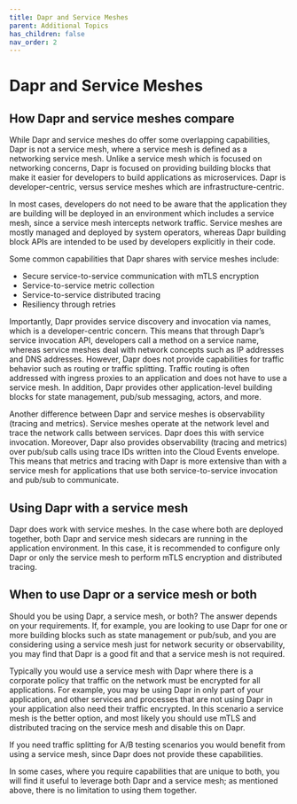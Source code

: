 ```yaml
---
title: Dapr and Service Meshes
parent: Additional Topics
has_children: false
nav_order: 2
---
```


# Dapr and Service Meshes

## How Dapr and service meshes compare

While Dapr and service meshes do offer some overlapping capabilities, Dapr is not a service mesh, where a service mesh is defined as a networking service mesh. Unlike a service mesh which is focused on networking concerns, Dapr is focused on providing building blocks that make it easier for developers to build applications as microservices. Dapr is developer-centric, versus service meshes which are infrastructure-centric.

In most cases, developers do not need to be aware that the application they are building will be deployed in an environment which includes a service mesh, since a service mesh intercepts network traffic. Service meshes are mostly managed and deployed by system operators, whereas Dapr building block APIs are intended to be used by developers explicitly in their code.

Some common capabilities that Dapr shares with service meshes include:

* Secure service-to-service communication with mTLS encryption
* Service-to-service metric collection
* Service-to-service distributed tracing
* Resiliency through retries

Importantly, Dapr provides service discovery and invocation via names, which is a developer-centric concern. This means that through Dapr’s service invocation API, developers call a method on a service name, whereas service meshes deal with network concepts such as IP addresses and DNS addresses. However, Dapr does not provide capabilities for traffic behavior such as routing or traffic splitting. Traffic routing is often addressed with ingress proxies to an application and does not have to use a service mesh. In addition, Dapr provides other application-level building blocks for state management, pub/sub messaging, actors, and more.

Another difference between Dapr and service meshes is observability (tracing and metrics). Service meshes operate at the network level and trace the network calls between services. Dapr does this with service invocation. Moreover, Dapr also provides observability (tracing and metrics) over pub/sub calls using trace IDs written into the Cloud Events envelope. This means that metrics and tracing with Dapr is more extensive than with a service mesh for applications that use both service-to-service invocation and pub/sub to communicate.

## Using Dapr with a service mesh

Dapr does work with service meshes. In the case where both are deployed together, both Dapr and service mesh sidecars are running in the application environment. In this case, it is recommended to configure only Dapr or only the service mesh to perform mTLS encryption and distributed tracing.

## When to use Dapr or a service mesh or both

Should you be using Dapr, a service mesh, or both? The answer depends on your requirements. If, for example, you are looking to use Dapr for one or more building blocks such as state management or pub/sub, and you are considering using a service mesh just for network security or observability, you may find that Dapr is a good fit and that a service mesh is not required.

Typically you would use a service mesh with Dapr where there is a corporate policy that traffic on the network must be encrypted for all applications. For example, you may be using Dapr in only part of your application, and other services and processes that are not using Dapr in your application also need their traffic encrypted. In this scenario a service mesh is the better option, and most likely you should use mTLS and distributed tracing on the service mesh and disable this on Dapr.

If you need traffic splitting for A/B testing scenarios you would benefit from using a service mesh, since Dapr does not provide these capabilities.

In some cases, where you require capabilities that are unique to both, you will find it useful to leverage both Dapr and a service mesh; as mentioned above, there is no limitation to using them together.